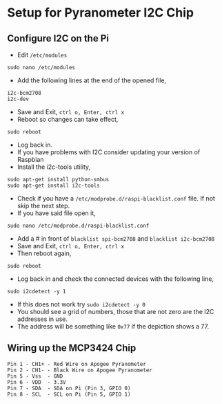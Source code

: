 # Setup for Pyranometer I2C Chip

## Configure I2C on the Pi
* Edit `/etc/modules`
```
sudo nano /etc/modules
```
* Add the following lines at the end of the opened file,
```
i2c-bcm2708
i2c-dev
```
* Save and Exit, `ctrl o, Enter, ctrl x`
* Reboot so changes can take effect,
```
sudo reboot
```
* Log back in. 
* If you have problems with I2C consider updating your version of Raspbian
* Install the i2c-tools utility,
```
sudo apt-get install python-smbus
sudo apt-get install i2c-tools
```
* Check if you have a `/etc/modprobe.d/raspi-blacklist.conf` file. If not skip the next step.
 * If you have said file open it, 
 ```
sudo nano /etc/modprobe.d/raspi-blacklist.conf
```
 * Add a # in front of `blacklist spi-bcm2708` and `blacklist i2c-bcm2708`
 * Save and Exit, `ctrl o, Enter, ctrl x`
* Then reboot again,
```
sudo reboot
```
* Log back in and check the connected devices with the following line,
```
sudo i2cdetect -y 1
```
 * If this does not work try `sudo i2cdetect -y 0`
* You should see a grid of numbers, those that are not zero are the I2C addresses in use. 
* The address will be something like `0x77` if the depiction shows a 77.

## Wiring up the MCP3424 Chip

 ```
Pin 1 - CH1+ - Red Wire on Apogee Pyranometer
Pin 2 - CH1- - Black Wire on Apogee Pyranometer
Pin 5 - Vss  - GND
Pin 6 - VDD  - 3.3V
Pin 7 - SDA  - SDA on Pi (Pin 3, GPIO 0)
Pin 8 - SCL  - SCL on Pi (Pin 5, GPIO 1)
```
